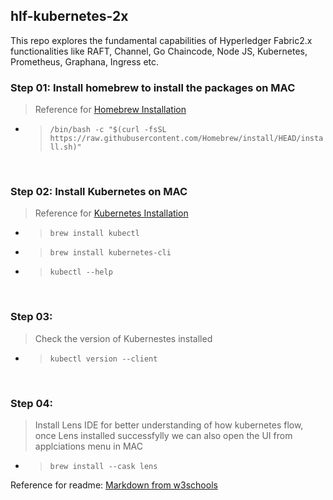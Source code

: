 ## hlf-kubernetes-2x
This repo explores the fundamental capabilities of Hyperledger Fabric2.x functionalities like RAFT, Channel, Go Chaincode, Node JS, Kubernetes, Prometheus, Graphana, Ingress etc.

### Step 01: Install homebrew to install the packages on MAC 
> Reference for [Homebrew Installation](https://brew.sh/)

- > ```/bin/bash -c "$(curl -fsSL https://raw.githubusercontent.com/Homebrew/install/HEAD/install.sh)"```

<br/>

### Step 02: Install Kubernetes on MAC
> Reference for [Kubernetes Installation](https://kubernetes.io/docs/tasks/tools/install-kubectl-macos/)

- > ```brew install kubectl```
- > ```brew install kubernetes-cli```
- > ```kubectl --help```
  
<br/>

### Step 03: 
> Check the version of Kubernestes installed
- > ```kubectl version --client```

<br/>


### Step 04:
> Install Lens IDE for better understanding of how kubernetes flow, once Lens installed successfylly we can also open the UI from applciations menu in MAC
- > ```brew install --cask lens``` 








Reference for readme: [Markdown from w3schools](https://www.w3schools.io/file/markdown-line-break/)
